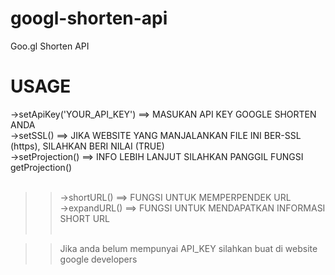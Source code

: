 # googl-shorten-api
Goo.gl Shorten API

# USAGE

->setApiKey('YOUR_API_KEY') ==> MASUKAN API KEY GOOGLE SHORTEN ANDA <br/>
->setSSL() ==> JIKA WEBSITE YANG MANJALANKAN FILE INI BER-SSL (https), SILAHKAN BERI NILAI (TRUE) <br/>
->setProjection() ==> INFO LEBIH LANJUT SILAHKAN PANGGIL FUNGSI getProjection() <br/> <br/>

>> ->shortURL() ==> FUNGSI UNTUK MEMPERPENDEK URL <br/>
>> ->expandURL() ==> FUNGSI UNTUK MENDAPATKAN INFORMASI SHORT URL <br/><br/>

>> Jika anda belum mempunyai API_KEY silahkan buat di website google developers
